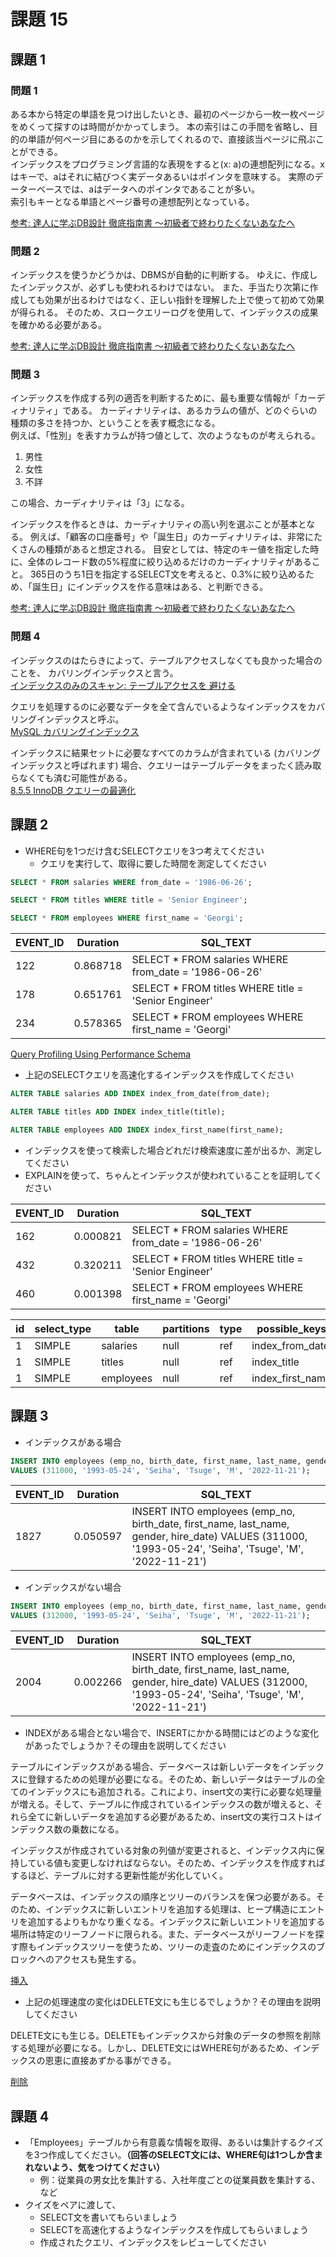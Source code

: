 # 課題 15

## 課題 1

### 問題 1

ある本から特定の単語を見つけ出したいとき、最初のページから一枚一枚ページをめくって探すのは時間がかかってしまう。
本の索引はこの手間を省略し、目的の単語が何ページ目にあるのかを示してくれるので、直接該当ページに飛ぶことができる。  
インデックスをプログラミング言語的な表現をすると(x: a)の連想配列になる。xはキーで、aはそれに結びつく実データあるいはポインタを意味する。
実際のデーターベースでは、aはデータへのポインタであることが多い。  
索引もキーとなる単語とページ番号の連想配列となっている。  

[参考: 達人に学ぶDB設計 徹底指南書 ～初級者で終わりたくないあなたへ](https://www.shoeisha.co.jp/book/detail/9784798124704)

### 問題 2

インデックスを使うかどうかは、DBMSが自動的に判断する。
ゆえに、作成したインデックスが、必ずしも使われるわけではない。
また、手当たり次第に作成しても効果が出るわけではなく、正しい指針を理解した上で使って初めて効果が得られる。
そのため、スロークエリーログを使用して、インデックスの成果を確かめる必要がある。

[参考: 達人に学ぶDB設計 徹底指南書 ～初級者で終わりたくないあなたへ](https://www.shoeisha.co.jp/book/detail/9784798124704)

### 問題 3

インデックスを作成する列の適否を判断するために、最も重要な情報が「カーディナリティ」である。
カーディナリティは、あるカラムの値が、どのぐらいの種類の多さを持つか、ということを表す概念になる。  
例えば、「性別」を表すカラムが持つ値として、次のようなものが考えられる。

1. 男性
1. 女性
1. 不詳

この場合、カーディナリティは「3」になる。

インデックスを作るときは、カーディナリティの高い列を選ぶことが基本となる。
例えば、「顧客の口座番号」や「誕生日」のカーディナリティは、非常にたくさんの種類があると想定される。
目安としては、特定のキー値を指定した時に、全体のレコード数の5%程度に絞り込めるだけのカーディナリティがあること。
365日のうち1日を指定するSELECT文を考えると、0.3%に絞り込めるため、「誕生日」にインデックスを作る意味はある、と判断できる。

[参考: 達人に学ぶDB設計 徹底指南書 ～初級者で終わりたくないあなたへ](https://www.shoeisha.co.jp/book/detail/9784798124704)

### 問題 4

インデックスのはたらきによって、テーブルアクセスしなくても良かった場合のことを、 カバリングインデックスと言う。  
[インデックスのみのスキャン: テーブルアクセスを 避ける](https://use-the-index-luke.com/ja/sql/clustering/index-only-scan-covering-index)

クエリを処理するのに必要なデータを全て含んでいるようなインデックスをカバリングインデックスと呼ぶ。  
[MySQL カバリングインデックス](https://qiita.com/riita10069/items/29953f51126ed4e0cf82)

インデックスに結果セットに必要なすべてのカラムが含まれている (カバリングインデックスと呼ばれます) 場合、クエリーはテーブルデータをまったく読み取らなくても済む可能性がある。  
[8.5.5 InnoDB クエリーの最適化](https://dev.mysql.com/doc/refman/5.6/ja/optimizing-innodb-queries.html)

## 課題 2

- WHERE句を1つだけ含むSELECTクエリを3つ考えてください
  - クエリを実行して、取得に要した時間を測定してください

``` SQL
SELECT * FROM salaries WHERE from_date = '1986-06-26';
```

``` SQL
SELECT * FROM titles WHERE title = 'Senior Engineer';
```

``` SQL
SELECT * FROM employees WHERE first_name = 'Georgi';
```

| EVENT_ID | Duration | SQL_TEXT                                               |
| -------- | -------- | ------------------------------------------------------ |
| 122      | 0.868718 | SELECT \* FROM salaries WHERE from_date = '1986-06-26' |
| 178      | 0.651761 | SELECT \* FROM titles WHERE title = 'Senior Engineer'  |
| 234      | 0.578365 | SELECT \* FROM employees WHERE first_name = 'Georgi'   |

[Query Profiling Using Performance Schema](https://dev.mysql.com/doc/refman/8.0/en/performance-schema-query-profiling.html)

- 上記のSELECTクエリを高速化するインデックスを作成してください

``` SQL
ALTER TABLE salaries ADD INDEX index_from_date(from_date);
```

``` SQL
ALTER TABLE titles ADD INDEX index_title(title);
```

``` SQL
ALTER TABLE employees ADD INDEX index_first_name(first_name);
```

- インデックスを使って検索した場合どれだけ検索速度に差が出るか、測定してください
- EXPLAINを使って、ちゃんとインデックスが使われていることを証明してください

| EVENT_ID | Duration | SQL_TEXT                                               |
| -------- | -------- | ------------------------------------------------------ |
| 162      | 0.000821 | SELECT \* FROM salaries WHERE from_date = '1986-06-26' |
| 432      | 0.320211 | SELECT \* FROM titles WHERE title = 'Senior Engineer'  |
| 460      | 0.001398 | SELECT \* FROM employees WHERE first_name = 'Georgi'   |

| id  | select_type | table     | partitions | type | possible_keys    | key              | key_len | ref   | rows   | filtered | Extra |
| --- | ----------- | --------- | ---------- | ---- | ---------------- | ---------------- | ------- | ----- | ------ | -------- | ----- |
| 1   | SIMPLE      | salaries  | null       | ref  | index_from_date  | index_from_date  | 3       | const | 88     | 100      | null  |
| 1   | SIMPLE      | titles    | null       | ref  | index_title      | index_title      | 52      | const | 184986 | 100      | null  |
| 1   | SIMPLE      | employees | null       | ref  | index_first_name | index_first_name | 16      | const | 253    | 100      | null  |

## 課題 3

- インデックスがある場合

``` SQL
INSERT INTO employees (emp_no, birth_date, first_name, last_name, gender, hire_date)
VALUES (311000, '1993-05-24', 'Seiha', 'Tsuge', 'M', '2022-11-21');
```

| EVENT_ID | Duration | SQL_TEXT                                                                                                                                                |
| -------- | -------- | ------------------------------------------------------------------------------------------------------------------------------------------------------- |
| 1827     | 0.050597 | INSERT INTO employees (emp_no, birth_date, first_name, last_name, gender, hire_date) VALUES (311000, '1993-05-24', 'Seiha', 'Tsuge', 'M', '2022-11-21') |

- インデックスがない場合

``` SQL
INSERT INTO employees (emp_no, birth_date, first_name, last_name, gender, hire_date)
VALUES (312000, '1993-05-24', 'Seiha', 'Tsuge', 'M', '2022-11-21');
```

| EVENT_ID | Duration | SQL_TEXT                                                                                                                                                |
| -------- | -------- | ------------------------------------------------------------------------------------------------------------------------------------------------------- |
| 2004     | 0.002266 | INSERT INTO employees (emp_no, birth_date, first_name, last_name, gender, hire_date) VALUES (312000, '1993-05-24', 'Seiha', 'Tsuge', 'M', '2022-11-21') |

- INDEXがある場合とない場合で、INSERTにかかる時間にはどのような変化があったでしょうか？その理由を説明してください

テーブルにインデックスがある場合、データベースは新しいデータをインデックスに登録するための処理が必要になる。そのため、新しいデータはテーブルの全てのインデックスにも追加される。これにより、insert文の実行に必要な処理量が増える。そして、テーブルに作成されているインデックスの数が増えると、それら全てに新しいデータを追加する必要があるため、insert文の実行コストはインデックス数の乗数になる。

インデックスが作成されている対象の列値が変更されると、インデックス内に保持している値も変更しなければならない。そのため、インデックスを作成すればするほど、テーブルに対する更新性能が劣化していく。

データベースは、インデックスの順序とツリーのバランスを保つ必要がある。そのため、インデックスに新しいエントリを追加する処理は、ヒープ構造にエントリを追加するよりもかなり重くなる。インデックスに新しいエントリを追加する場所は特定のリーフノードに限られる。また、データベースがリーフノードを探す際もインデックスツリーを使うため、ツリーの走査のためにインデックスのブロックへのアクセスも発生する。

[挿入](https://use-the-index-luke.com/ja/sql/dml/insert)

- 上記の処理速度の変化はDELETE文にも生じるでしょうか？その理由を説明してください

DELETE文にも生じる。DELETEもインデックスから対象のデータの参照を削除する処理が必要になる。しかし、DELETE文にはWHERE句があるため、インデックスの恩恵に直接あずかる事ができる。

[削除](https://use-the-index-luke.com/ja/sql/dml/delete)

## 課題 4

- 「Employees」テーブルから有意義な情報を取得、あるいは集計するクイズを3つ作成してください。**（回答のSELECT文には、WHERE句は1つしか含まれないよう、気をつけてください）**
  - 例：従業員の男女比を集計する、入社年度ごとの従業員数を集計する、など
- クイズをペアに渡して、
  - SELECT文を書いてもらいましょう
  - SELECTを高速化するようなインデックスを作成してもらいましょう
  - 作成されたクエリ、インデックスをレビューしてください
